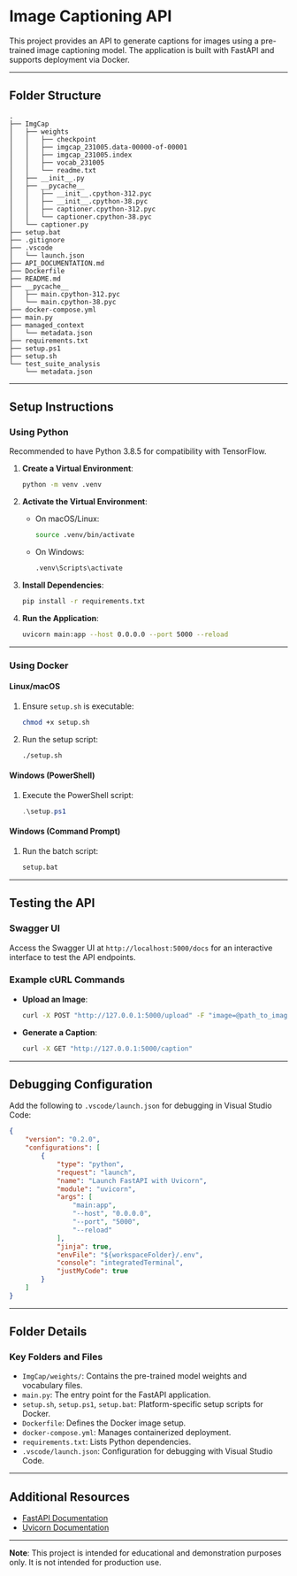 # **Image Captioning API**

This project provides an API to generate captions for images using a pre-trained image captioning model. The application is built with FastAPI and supports deployment via Docker.

---

## **Folder Structure**

```text
.
├── ImgCap
│   ├── weights
│   │   ├── checkpoint
│   │   ├── imgcap_231005.data-00000-of-00001
│   │   ├── imgcap_231005.index
│   │   ├── vocab_231005
│   │   └── readme.txt
│   ├── __init__.py
│   ├── __pycache__
│   │   ├── __init__.cpython-312.pyc
│   │   ├── __init__.cpython-38.pyc
│   │   ├── captioner.cpython-312.pyc
│   │   └── captioner.cpython-38.pyc
│   └── captioner.py
├── setup.bat
├── .gitignore
├── .vscode
│   └── launch.json
├── API_DOCUMENTATION.md
├── Dockerfile
├── README.md
├── __pycache__
│   ├── main.cpython-312.pyc
│   └── main.cpython-38.pyc
├── docker-compose.yml
├── main.py
├── managed_context
│   └── metadata.json
├── requirements.txt
├── setup.ps1
├── setup.sh
└── test_suite_analysis
    └── metadata.json
```

---

## **Setup Instructions**

### **Using Python**

Recommended to have Python 3.8.5 for compatibility with TensorFlow.

1. **Create a Virtual Environment**:

   ```bash
   python -m venv .venv
   ```

2. **Activate the Virtual Environment**:
   - On macOS/Linux:

     ```bash
     source .venv/bin/activate
     ```

   - On Windows:

     ```cmd
     .venv\Scripts\activate
     ```

3. **Install Dependencies**:

   ```bash
   pip install -r requirements.txt
   ```

4. **Run the Application**:

   ```bash
   uvicorn main:app --host 0.0.0.0 --port 5000 --reload
   ```

---

### **Using Docker**

#### **Linux/macOS**

1. Ensure `setup.sh` is executable:

   ```bash
   chmod +x setup.sh
   ```

2. Run the setup script:

   ```bash
   ./setup.sh
   ```

#### **Windows (PowerShell)**

1. Execute the PowerShell script:

   ```powershell
   .\setup.ps1
   ```

#### **Windows (Command Prompt)**

1. Run the batch script:

   ```cmd
   setup.bat
   ```

---

## **Testing the API**

### **Swagger UI**

Access the Swagger UI at `http://localhost:5000/docs` for an interactive interface to test the API endpoints.

### **Example cURL Commands**

- **Upload an Image**:

  ```bash
  curl -X POST "http://127.0.0.1:5000/upload" -F "image=@path_to_image.jpg"
  ```

- **Generate a Caption**:

  ```bash
  curl -X GET "http://127.0.0.1:5000/caption"
  ```

---

## **Debugging Configuration**

Add the following to `.vscode/launch.json` for debugging in Visual Studio Code:

```json
{
    "version": "0.2.0",
    "configurations": [
        {
            "type": "python",
            "request": "launch",
            "name": "Launch FastAPI with Uvicorn",
            "module": "uvicorn",
            "args": [
                "main:app",
                "--host", "0.0.0.0",
                "--port", "5000",
                "--reload"
            ],
            "jinja": true,
            "envFile": "${workspaceFolder}/.env",
            "console": "integratedTerminal",
            "justMyCode": true
        }
    ]
}
```

---

## **Folder Details**

### **Key Folders and Files**

- `ImgCap/weights/`: Contains the pre-trained model weights and vocabulary files.
- `main.py`: The entry point for the FastAPI application.
- `setup.sh`, `setup.ps1`, `setup.bat`: Platform-specific setup scripts for Docker.
- `Dockerfile`: Defines the Docker image setup.
- `docker-compose.yml`: Manages containerized deployment.
- `requirements.txt`: Lists Python dependencies.
- `.vscode/launch.json`: Configuration for debugging with Visual Studio Code.

---

## **Additional Resources**

- [FastAPI Documentation](https://fastapi.tiangolo.com/)
- [Uvicorn Documentation](https://www.starlette.io/uvicorn/)

---

**Note**: This project is intended for educational and demonstration purposes only. It is not intended for production use.
